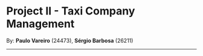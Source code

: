 # Project II - Taxi Company Management
By: **Paulo Vareiro** (24473), **Sérgio Barbosa** (26211)
- - -